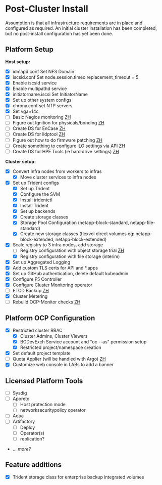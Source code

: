 # Post-Cluster Install

Assumption is that all infrastructure requirements are in place and configured as required.  An initial cluster installation has been completed, but no post-install configuration has yet been done.

## Platform Setup

**Host setup:**
- [x] idmapd.conf Set NFS Domain
- [x] iscsid.conf Set node.session.timeo.replacement_timeout = 5
- [x] Enable iscsid service
- [x] Enable multipathd service
- [x] initiatorname.iscsi Set InitiatorName
- [x] Set up other system configs
- [x] chrony.conf set NTP servers
- [x] Set vga=14c
- [ ] Basic Nagios monitoring [ZH](https://app.zenhub.com/workspaces/openshift-4-build-out-5db73142897668000144f22b/issues/bcdevops/openshift4-rollout/273)
- [ ] Figure out Ignition for physicals/bonding [ZH](https://app.zenhub.com/workspaces/openshift-4-build-out-5db73142897668000144f22b/issues/bcdevops/openshift4-rollout/37)
- [ ] Create DS for EnCase [ZH](https://app.zenhub.com/workspaces/openshift-4-build-out-5db73142897668000144f22b/issues/bcdevops/openshift4-rollout/221)
- [ ] Create DS for lldptool [ZH](https://app.zenhub.com/workspaces/openshift-4-build-out-5db73142897668000144f22b/issues/bcdevops/openshift4-rollout/224)
- [ ] Figure out how to do firmware patching [ZH](https://app.zenhub.com/workspaces/openshift-4-build-out-5db73142897668000144f22b/issues/bcdevops/openshift4-rollout/219)
- [ ] Create something to configure iLO settings via API [ZH](https://app.zenhub.com/workspaces/openshift-4-build-out-5db73142897668000144f22b/issues/bcdevops/openshift4-rollout/274)
- [ ] Create DS for HPE Tools (ie hard drive settings) [ZH](https://app.zenhub.com/workspaces/openshift-4-build-out-5db73142897668000144f22b/issues/bcdevops/openshift4-rollout/220)

**Cluster setup:**
- [x] Convert Infra nodes from workers to infras
  - [x] Move cluster services to infra nodes
- [x] Set up Trident configs
  - [x] Set up Trident
  - [x] Configure the SVM
  - [x] Install tridentctl
  - [x] Install Trident
  - [x] Set up backends
  - [x] Create storage classes
  - [x] Storage Pool Configuration (netapp-block-standard, netapp-file-standard)
  - [x] Create new storage classes (flexvol direct volumes eg: netapp-block-extended, netapp-block-extended)
- [x] Scale registry to 3 infra nodes, add storage
  - [ ] Registry configuration with object storage trial [ZH](https://app.zenhub.com/workspaces/openshift-4-build-out-5db73142897668000144f22b/issues/bcdevops/openshift4-rollout/202)
  - [x] Registry configuration with file storage (interim)
- [x] Set up Aggregated Logging
- [x] Add custom TLS certs for API and *.apps
- [x] Set up GitHub authentication, delete default kubeadmin
- [x] Configure F5 Controller
- [x] Configure Cluster Monitoring operator
- [ ] ETCD Backup [ZH](https://app.zenhub.com/workspaces/openshift-4-build-out-5db73142897668000144f22b/issues/bcdevops/openshift4-rollout/216)
- [x] Cluster Metering
- [ ] Rebuild OCP-Monitor checks [ZH](https://app.zenhub.com/workspaces/openshift-4-build-out-5db73142897668000144f22b/issues/bcdevops/openshift4-rollout/222)

## Platform OCP Configuration

- [x] Restricted cluster RBAC
  - [x] Cluster Admins, Cluster Viewers
  - [x] BCDevExch Service account and "oc --as" permission setup
  - [x] Restricted project/namespace creation
- [x] Set default project template
- [ ] Quota Applier (will be handled with Argo) [ZH](https://app.zenhub.com/workspaces/openshift-4-build-out-5db73142897668000144f22b/issues/bcdevops/openshift4-rollout/195)
- [x] Customize web console in LABs to add a banner

## Licensed Platform Tools

- [ ] Sysdig
- [ ] Aporeto
  - [ ] Host protection mode
  - [ ] networksecuritypolicy operator
- [ ] Aqua
- [ ] Artifactory
  - [ ] Deploy
  - [ ] Operator(s)
  - [ ] replication?
- ... *more?*

## Feature additions

- [x] Trident storage class for enterprise backup integrated volumes

